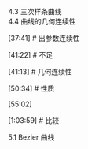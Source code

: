 


4.3 三次样条曲线    
4.4 曲线的几何连续性    

[37:41] # 出参数连续性    


[41:22] # 不足    

 

[41:13] # 几何连续性    



[50:34] # 性质    

  

[55:02]  

[1:03:59] # 比较    


5.1 Bezier 曲线    
